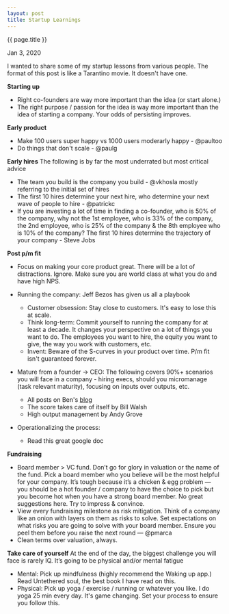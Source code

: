 ```yaml
---
layout: post
title: Startup Learnings 
---
```


{{ page.title }}

Jan 3, 2020

I wanted to share some of my startup lessons from various people. The format of this post is like a Tarantino movie. It doesn't have one. 

**Starting up**   
- Right co-founders are way more important than the idea (or start alone.) 
- The right purpose / passion for the idea is way more important than the idea of starting a company. Your odds of persisting improves. 

**Early product**
- Make 100 users super happy vs 1000 users moderarly happy - @paultoo
- Do things that don't scale - @paulg

**Early hires** The following is by far the most underrated but most critical advice
- The team you build is the company you build - @vkhosla mostly referring to the initial set of hires
- The first 10 hires determine your next hire, who determine your next wave of people to hire - @patrickc
- If you are investing a lot of time in finding a co-founder, who is 50% of the company, why not the 1st employee, who is 33% of the company, the 2nd employee, who is 25% of the company & the 8th employee who is 10% of the company? The first 10 hires determine the trajectory of your company - Steve Jobs 

**Post p/m fit**
- Focus on making your core product great. There will be a lot of distractions. Ignore. Make sure you are world class at what you do and have high NPS. 
- Running the company: Jeff Bezos has given us all a playbook
	- Customer obsession: Stay close to customers. It's easy to lose this at scale. 
	- Think long-term: Commit yourself to running the company for at least a decade. It changes your perspective on a lot of things you want to do. The employees you want to hire, the equity you want to give, the way you work with customers, etc. 
	- Invent: Beware of the S-curves in your product over time. P/m fit isn't guaranteed forever. 
- Mature from a founder -> CEO: The following covers 90%+ scenarios you will face in a company - hiring execs, should you micromanage (task relevant maturity), focusing on inputs over outputs, etc. 
	- All posts on Ben's [blog](https://a16z.com/author/ben-horowitz/)
	- The score takes care of itself by Bill Walsh
	- High output management by Andy Grove
	 
- Operationalizing the process: 
	- Read this great google doc 

**Fundraising**
- Board member > VC fund. Don’t go for glory in valuation or the name of the fund. Pick a board member who you believe will be the most helpful for your company. It’s tough because it’s a chicken & egg problem — you should be a hot founder / company to have the choice to pick but you become hot when you have a strong board member. No great suggestions here. Try to impress & convince. 
- View every fundraising milestone as risk mitigation. Think of a company like an onion with layers on them as risks to solve. Set expectations on what risks you are going to solve with your board member. Ensure you peel them before you raise the next round — @pmarca 
- Clean terms over valuation, always.

**Take care of yourself**
At the end of the day, the biggest challenge you will face is rarely IQ. It’s going to be physical and/or mental fatigue
- Mental: Pick up mindfulness (highly recommend the Waking up app.) Read Untethered soul, the best book I have read on this. 
- Physical: Pick up yoga / exercise / running or whatever you like. I do yoga 25 min every day. It's game changing. Set your process to ensure you follow this. 

